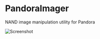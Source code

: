 # PandoraImager
NAND image manipulation utility for Pandora

![Screenshot](http://pandora-cnc.eu/images/Pandora_Imager.png)
